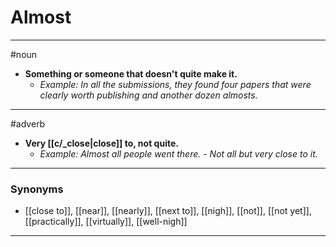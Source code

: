 # Almost
---
#noun
- **Something or someone that doesn't quite make it.**
	- _Example: In all the submissions, they found four papers that were clearly worth publishing and another dozen almosts._
---
#adverb
- **Very [[c/_close|close]] to, not quite.**
	- _Example: Almost all people went there. - Not all but very close to it._
---
### Synonyms
- [[close to]], [[near]], [[nearly]], [[next to]], [[nigh]], [[not]], [[not yet]], [[practically]], [[virtually]], [[well-nigh]]
---
